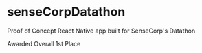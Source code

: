 # senseCorpDatathon

Proof of Concept React Native app built for SenseCorp's Datathon

Awarded Overall 1st Place
